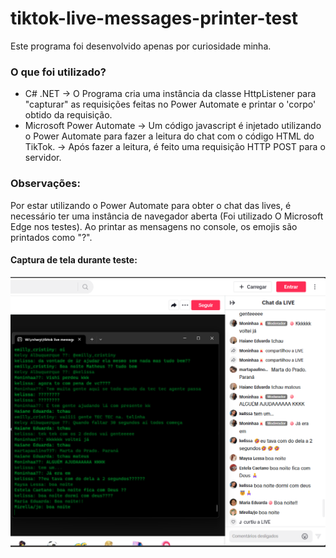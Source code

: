 # tiktok-live-messages-printer-test
Este programa foi desenvolvido apenas por curiosidade minha.
### O que foi utilizado?
- C# .NET
-> O Programa cria uma instância da classe HttpListener para "capturar" as requisições feitas no Power Automate e printar o 'corpo' obtido da requisição.
- Microsoft Power Automate
->  Um código javascript é injetado utilizando o Power Automate para fazer a leitura do chat com o código HTML do TikTok.
->  Após fazer a leitura, é feito uma requisição HTTP POST para o servidor.

### Observações:
Por estar utilizando o Power Automate para obter o chat das lives, é necessário ter uma instância de navegador aberta (Foi utilizado O Microsoft Edge nos testes).
Ao printar as mensagens no console, os emojis são printados como "?".

#### Captura de tela durante teste:
![](https://raw.githubusercontent.com/kledsonzg/tiktok-live-messages-printer-test/main/screenshots/Captura%20de%20tela%202023-08-30%20003717.png)
